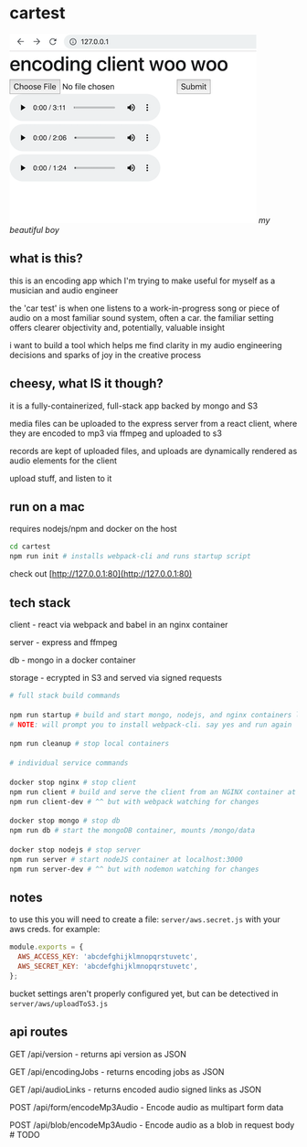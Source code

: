 # cartest

![my beautiful boy](./img/v0.0.0.png)
_my beautiful boy_
## what is this?

this is an encoding app which I'm trying to make useful for myself as a musician and audio engineer

the 'car test' is when one listens to a work-in-progress song or piece of audio on a most familiar sound system, often a car.  the familiar setting offers clearer objectivity and, potentially, valuable insight

i want to build a tool which helps me find clarity in my audio engineering decisions and sparks of joy in the creative process

## cheesy, what IS it though?

it is a fully-containerized, full-stack app backed by mongo and S3

media files can be uploaded to the express server from a react client, where they are encoded to mp3 via ffmpeg and uploaded to s3

records are kept of uploaded files, and uploads are dynamically rendered as audio elements for the client

upload stuff, and listen to it

## run on a mac

requires nodejs/npm and docker on the host

```bash
cd cartest
npm run init # installs webpack-cli and runs startup script
```

check out [http://127.0.0.1:80](http://127.0.0.1:80)

## tech stack

client - react via webpack and babel in an nginx container

server - express and ffmpeg

db - mongo in a docker container

storage - ecrypted in S3 and served via signed requests

```bash
# full stack build commands

npm run startup # build and start mongo, nodejs, and nginx containers locally
# NOTE: will prompt you to install webpack-cli. say yes and run again

npm run cleanup # stop local containers

# individual service commands

docker stop nginx # stop client
npm run client # build and serve the client from an NGINX container at localhost:80
npm run client-dev # ^^ but with webpack watching for changes

docker stop mongo # stop db
npm run db # start the mongoDB container, mounts /mongo/data

docker stop nodejs # stop server
npm run server # start nodeJS container at localhost:3000
npm run server-dev # ^^ but with nodemon watching for changes
```
## notes

to use this you will need to create a file: `server/aws.secret.js` with your aws creds.  for example:

```javascript
module.exports = {
  AWS_ACCESS_KEY: 'abcdefghijklmnopqrstuvetc',
  AWS_SECRET_KEY: 'abcdefghijklmnopqrstuvetc',
};
```

bucket settings aren't properly configured yet, but can be detectived in `server/aws/uploadToS3.js`

## api routes

GET /api/version - returns api version as JSON

GET /api/encodingJobs - returns encoding jobs as JSON

GET /api/audioLinks - returns encoded audio signed links as JSON

POST /api/form/encodeMp3Audio - Encode audio as multipart form data

POST /api/blob/encodeMp3Audio - Encode audio as a blob in request body # TODO